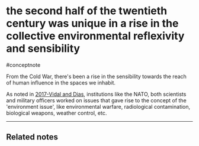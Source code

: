 # the second half of the twentieth century was unique in a rise in the collective environmental reflexivity and sensibility
#conceptnote

From the Cold War, there's been a rise in the sensibility towards the reach of human influence in the spaces we inhabit. 

As noted in [2017-Vidal and Dias](2017-Vidal%20and%20Dias.md), institutions like the NATO, both scientists and military officers worked on issues that gave rise to the concept of the 'environment issue', like environmental warfare, radiological contamination, biological weapons, weather control, etc. 

---

Related notes
- 


